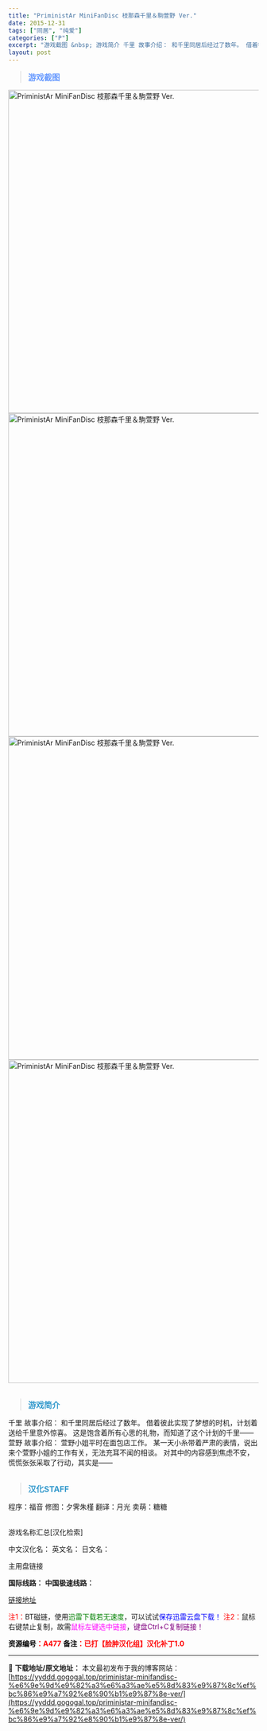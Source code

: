 ```yaml
---
title: "PriministAr MiniFanDisc 枝那森千里＆駒萱野 Ver."
date: 2015-12-31
tags: ["同居", "纯爱"]
categories: ["P"]
excerpt: "游戏截图 &nbsp; 游戏简介 千里 故事介绍： 和千里同居后经过了数年。 借着彼此实现了梦想的时机，计划着送给千里意外惊喜。 这是饱含着所有心思的礼物，而知道了这个计划的千里——萱野 故事介绍： 萱野小姐平时在面包店工作。 某一天小糸带着严肃的表情，说出来个萱野小姐的工作有关，无法充耳不闻的相谈&hellip;"
layout: post
---
```


<div>
<blockquote><b><span style="font-size: 12pt; color: #6699ff;">游戏截图</span></b></blockquote>
<div><img title="点击放大" src="https://yyddd.gogogal.top/wp-content/uploads/2025/04/005ODKsIjw1ezj36cc4nlj30zm0kw7am.webp" alt="PriministAr MiniFanDisc 枝那森千里＆駒萱野 Ver." width="650" /></div>
<div><img title="点击放大" src="https://yyddd.gogogal.top/wp-content/uploads/2025/04/20250430_6811ef706a5d5.webp" alt="PriministAr MiniFanDisc 枝那森千里＆駒萱野 Ver." width="650" /></div>
<div><img title="点击放大" src="https://yyddd.gogogal.top/wp-content/uploads/2025/04/20250430_6811ef72031db.webp" alt="PriministAr MiniFanDisc 枝那森千里＆駒萱野 Ver." width="650" /></div>
<div><img title="点击放大" src="https://yyddd.gogogal.top/wp-content/uploads/2025/04/20250430_6811ef73d3203.webp" alt="PriministAr MiniFanDisc 枝那森千里＆駒萱野 Ver." width="650" /></div>
&nbsp;
<blockquote><b><span style="font-size: 12pt; color: #3399cc;">游戏简介</span></b></blockquote>
<div>千里 故事介绍：
和千里同居后经过了数年。
借着彼此实现了梦想的时机，计划着送给千里意外惊喜。
这是饱含着所有心思的礼物，而知道了这个计划的千里——萱野 故事介绍：
萱野小姐平时在面包店工作。
某一天小糸带着严肃的表情，说出来个萱野小姐的工作有关，无法充耳不闻的相谈。
对其中的内容感到焦虑不安，慌慌张张采取了行动，其实是——</div>
&nbsp;
<blockquote><b><span style="font-size: 12pt; color: #3399cc;">汉化STAFF</span></b></blockquote>
<div>程序：福音
修图：夕霁朱槿
翻译：月光
卖萌：糖糖</div>
&nbsp;

游戏名称汇总[汉化检索]

中文汉化名：
英文名：
日文名：

</div>
<div class="panel panel-primary">
<div class="panel-heading">主用盘链接</div>
<div class="panel-body">

<b>国际线路：</b>
<b>中国极速线路：</b>

<!--wechatfans start-->

<a href="https://pan.xunlei.com/s/VORzjMR3xrnfS2Zu_YS1tzw4A1?pwd=2uw7#">链接地址</a>

<!--wechatfans end-->
<span style="color: #ff0000;">注1：</span>BT磁链，使用<span style="color: #008000;">迅雷下载若无速度</span>，可以试试<span style="color: #0000ff;">保存迅雷云盘下载！</span>
<span style="color: #ff0000;">注2：</span>鼠标右键禁止复制，故需<span style="color: #ff00ff;">鼠标左键选中链接</span>，<span style="color: #800080;">键盘Ctrl+C复制链接！</span>

</div>
<div class="panel-footer"><span style="color: #ff0000;"><b><span style="color: #000000;">资源编号</span>：A477</b></span>
<span style="color: #ff0000;"><b><span style="color: #000000;">备注</span>：已打【脸肿汉化组】汉化补丁1.0</b></span></div>
</div>

---
📖 **下载地址/原文地址：** 本文最初发布于我的博客网站：[https://yyddd.gogogal.top/priministar-minifandisc-%e6%9e%9d%e9%82%a3%e6%a3%ae%e5%8d%83%e9%87%8c%ef%bc%86%e9%a7%92%e8%90%b1%e9%87%8e-ver/](https://yyddd.gogogal.top/priministar-minifandisc-%e6%9e%9d%e9%82%a3%e6%a3%ae%e5%8d%83%e9%87%8c%ef%bc%86%e9%a7%92%e8%90%b1%e9%87%8e-ver/)
